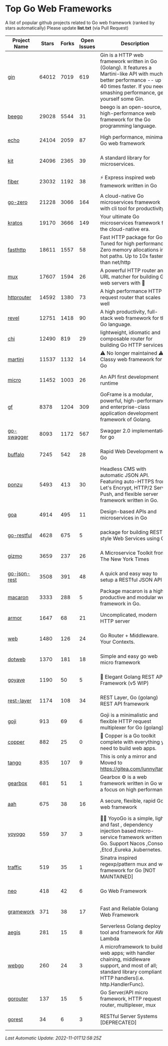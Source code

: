 # Top Go Web Frameworks
A list of popular github projects related to Go web framework (ranked by stars automatically)
Please update **list.txt** (via Pull Request)

| Project Name | Stars | Forks | Open Issues | Description | Last Commit |
| ------------ | ----- | ----- | ----------- | ----------- | ----------- |
| [gin](https://github.com/gin-gonic/gin) | 64012 | 7019 | 619 | Gin is a HTTP web framework written in Go (Golang). It features a Martini-like API with much better performance -- up to 40 times faster. If you need smashing performance, get yourself some Gin. | 2022-10-19 16:49:19 |
| [beego](https://github.com/beego/beego) | 29028 | 5544 | 31 | beego is an open-source, high-performance web framework for the Go programming language. | 2022-09-14 08:37:19 |
| [echo](https://github.com/labstack/echo) | 24104 | 2059 | 87 | High performance, minimalist Go web framework | 2022-10-29 18:54:23 |
| [kit](https://github.com/go-kit/kit) | 24096 | 2365 | 39 | A standard library for microservices. | 2022-08-26 00:50:32 |
| [fiber](https://github.com/gofiber/fiber) | 23032 | 1192 | 38 | ⚡️ Express inspired web framework written in Go | 2022-11-01 07:50:33 |
| [go-zero](https://github.com/zeromicro/go-zero) | 21228 | 3066 | 164 | A cloud-native Go microservices framework with cli tool for productivity. | 2022-10-29 14:40:56 |
| [kratos](https://github.com/go-kratos/kratos) | 19170 | 3666 | 149 | Your ultimate Go microservices framework for the cloud-native era. | 2022-10-28 12:22:14 |
| [fasthttp](https://github.com/valyala/fasthttp) | 18611 | 1557 | 58 | Fast HTTP package for Go. Tuned for high performance. Zero memory allocations in hot paths. Up to 10x faster than net/http | 2022-10-30 08:48:46 |
| [mux](https://github.com/gorilla/mux) | 17607 | 1594 | 26 | A powerful HTTP router and URL matcher for building Go web servers with 🦍 | 2022-08-17 20:49:02 |
| [httprouter](https://github.com/julienschmidt/httprouter) | 14592 | 1380 | 73 | A high performance HTTP request router that scales well | 2022-06-03 15:51:59 |
| [revel](https://github.com/revel/revel) | 12751 | 1418 | 90 | A high productivity, full-stack web framework for the Go language. | 2022-04-12 20:53:30 |
| [chi](https://github.com/go-chi/chi) | 12490 | 819 | 29 | lightweight, idiomatic and composable router for building Go HTTP services | 2022-10-27 12:03:39 |
| [martini](https://github.com/go-martini/martini) | 11537 | 1132 | 14 | ⚠️ No longer maintained ⚠️  Classy web framework for Go | 2017-01-21 21:58:54 |
| [micro](https://github.com/micro/micro) | 11452 | 1003 | 26 | An API first development runtime | 2022-10-28 09:00:53 |
| [gf](https://github.com/gogf/gf) | 8378 | 1204 | 309 | GoFrame is a modular, powerful, high-performance and enterprise-class application development framework of Golang.  | 2022-11-01 12:17:59 |
| [go-swagger](https://github.com/go-swagger/go-swagger) | 8093 | 1172 | 567 | Swagger 2.0 implementation for go | 2022-10-06 03:55:56 |
| [buffalo](https://github.com/gobuffalo/buffalo) | 7245 | 542 | 28 | Rapid Web Development w/ Go | 2022-10-27 13:03:20 |
| [ponzu](https://github.com/ponzu-cms/ponzu) | 5493 | 413 | 30 | Headless CMS with automatic JSON API. Featuring auto-HTTPS from Let's Encrypt, HTTP/2 Server Push, and flexible server framework written in Go. | 2020-01-02 00:14:32 |
| [goa](https://github.com/goadesign/goa) | 4914 | 495 | 11 | Design-based APIs and microservices in Go | 2022-10-31 17:33:17 |
| [go-restful](https://github.com/emicklei/go-restful) | 4628 | 675 | 5 | package for building REST-style Web Services using Go | 2022-10-19 15:23:02 |
| [gizmo](https://github.com/nytimes/gizmo) | 3659 | 237 | 26 | A Microservice Toolkit from The New York Times | 2021-04-30 15:27:05 |
| [go-json-rest](https://github.com/ant0ine/go-json-rest) | 3508 | 391 | 48 | A quick and easy way to setup a RESTful JSON API | 2017-09-13 04:12:08 |
| [macaron](https://github.com/go-macaron/macaron) | 3333 | 288 | 5 | Package macaron is a high productive and modular web framework in Go. | 2022-06-06 01:40:09 |
| [armor](https://github.com/labstack/armor) | 1647 | 68 | 21 | Uncomplicated, modern HTTP server | 2019-08-03 18:10:09 |
| [web](https://github.com/gocraft/web) | 1480 | 126 | 24 | Go Router + Middleware. Your Contexts. | 2019-02-07 15:06:52 |
| [dotweb](https://github.com/devfeel/dotweb) | 1370 | 181 | 18 | Simple and easy go web micro framework | 2022-08-11 09:03:59 |
| [goyave](https://github.com/go-goyave/goyave) | 1190 | 50 | 5 | 🍐 Elegant Golang REST API Framework (v5 WIP) | 2022-10-03 08:45:45 |
| [rest-layer](https://github.com/rs/rest-layer) | 1174 | 108 | 34 | REST Layer, Go (golang) REST API framework | 2021-09-30 23:58:01 |
| [goji](https://github.com/goji/goji) | 913 | 69 | 6 | Goji is a minimalistic and flexible HTTP request multiplexer for Go (golang) | 2019-01-26 23:58:29 |
| [copper](https://github.com/gocopper/copper) | 882 | 25 | 0 | 🚀‏‏‎    ‎‏‏‎‏‏‎‎‎‎‎‎Copper is a Go toolkit complete with everything you need to build web apps. | 2022-07-28 13:15:08 |
| [tango](https://github.com/lunny/tango) | 835 | 107 | 9 | This is only a mirror and Moved to https://gitea.com/lunny/tango | 2019-05-17 03:31:10 |
| [gearbox](https://github.com/gogearbox/gearbox) | 681 | 51 | 1 | Gearbox :gear: is a web framework written in Go with a focus on high performance | 2022-09-21 00:20:37 |
| [aah](https://github.com/go-aah/aah) | 675 | 38 | 16 | A secure, flexible, rapid Go web framework | 2020-09-02 02:31:20 |
| [yoyogo](https://github.com/yoyofx/yoyogo) | 559 | 37 | 3 | 🦄🌈 YoyoGo is a simple, light and fast , dependency injection based micro-service framework written in Go. Support Nacos ,Consoul ,Etcd ,Eureka ,kubernetes. | 2022-09-23 09:31:30 |
| [traffic](https://github.com/gravityblast/traffic) | 519 | 35 | 1 | Sinatra inspired regexp/pattern mux and web framework for Go [NOT MAINTAINED] | 2015-11-26 21:31:07 |
| [neo](https://github.com/ivpusic/neo) | 418 | 42 | 6 | Go Web Framework | 2017-08-14 23:54:31 |
| [gramework](https://github.com/gramework/gramework) | 371 | 38 | 17 | Fast and Reliable Golang Web Framework | 2022-10-02 18:08:25 |
| [aegis](https://github.com/tmaiaroto/aegis) | 281 | 15 | 8 | Serverless Golang deploy tool and framework for AWS Lambda | 2019-07-28 17:59:41 |
| [webgo](https://github.com/bnkamalesh/webgo) | 260 | 24 | 3 | A microframework to build web apps; with handler chaining, middleware support, and most of all; standard library compliant HTTP handlers(i.e. http.HandlerFunc). | 2022-06-19 08:53:25 |
| [gorouter](https://github.com/vardius/gorouter) | 137 | 15 | 5 | Go Server/API micro framework, HTTP request router, multiplexer, mux | 2022-10-28 23:16:55 |
| [gorest](https://github.com/tideland/gorest) | 34 | 6 | 3 | RESTful Server Systems [DEPRECATED] | 2017-11-10 13:00:37 |

*Last Automatic Update: 2022-11-01T12:58:25Z*
